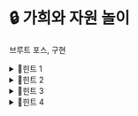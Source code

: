 # 🔒 가희와 자원 놀이
브루트 포스, 구현
<details>
<summary>🔑힌트 1</summary>
9!은 40320입니다.
</details> 
<details>
<summary>🔑힌트 2</summary>
<ul>
  <li> 카드 c는 유저 u가 내야 한다. <br>
  <li> 유저 u는 카드들을 일정 순서대로 내야 한다. <br>
</ul>
이 두 상황을 자료구조로 표현해 볼까요? <br>
</details>
<details>
<summary>🔑힌트 3</summary>
힌트 2에서 유저 u가 내야 하는 카드를 <b>어떻게 관리</b>할 수 있을까요?
</details> 
<details>
<summary>🔑힌트 4</summary>
순서가 정해진 배열에서 1번째 원소를 빼면, 2번째로 내야 할 카드가 나오지요.
</details>
